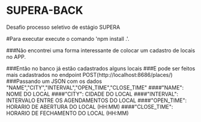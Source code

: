 # SUPERA-BACK
 
Desafio processo seletivo de estágio SUPERA

#Para executar execute o comando 'npm install .'.

###Não encontrei uma forma interessante de colocar um cadastro de locais no APP.

###Então no banco já estão cadastrados alguns locais
###E pode ser feitos mais cadastrados no endpoint POST(http://localhost:8686/places/)
###Passando um JSON com os dados "NAME","CITY","INTERVAL","OPEN_TIME","CLOSE_TIME"
####"NAME": NOME DO LOCAL
####"CITY": CIDADE DO LOCAL
####"INTERVAL": INTERVALO ENTRE OS AGENDAMENTOS DO LOCAL
####"OPEN_TIME": HORARIO DE ABERTURA DO LOCAL (HH:MM)
####"CLOSE_TIME": HORARIO DE FECHAMENTO DO LOCAL (HH:MM)
